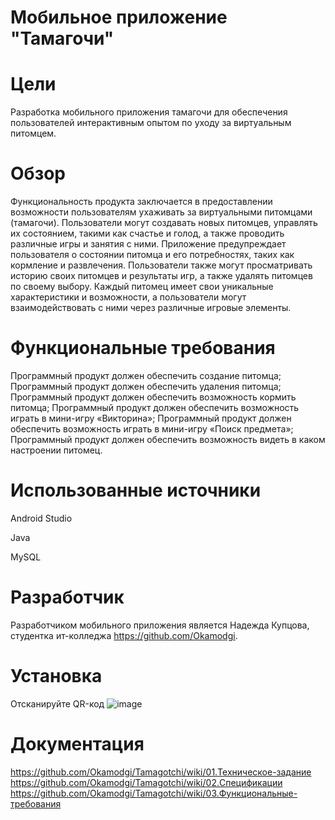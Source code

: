 # __Мобильное приложение "Тамагочи"__
# __Цели__
Разработка мобильного приложения тамагочи для обеспечения пользователей интерактивным опытом по уходу за виртуальным питомцем.

# __Обзор__
Функциональность продукта заключается в предоставлении возможности пользователям ухаживать за виртуальными питомцами (тамагочи). Пользователи могут создавать новых питомцев, управлять их состоянием, такими как счастье и голод, а также проводить различные игры и занятия с ними. Приложение предупреждает пользователя о состоянии питомца и его потребностях, таких как кормление и развлечения. Пользователи также могут просматривать историю своих питомцев и результаты игр, а также удалять питомцев по своему выбору. Каждый питомец имеет свои уникальные характеристики и возможности, а пользователи могут взаимодействовать с ними через различные игровые элементы.

# __Функциональные требования__
Программный продукт должен обеспечить создание питомца;
Программный продукт должен обеспечить удаления питомца;
Программный продукт должен обеспечить возможность кормить питомца;
Программный продукт должен обеспечить возможность играть в мини-игру «Викторина»;
Программный продукт должен обеспечить возможность играть в мини-игру «Поиск предмета»;
Программный продукт должен обеспечить возможность видеть в каком настроении питомец.

# __Использованные источники__
Android Studio

Java

MySQL

# __Разработчик__
Разработчиком мобильного приложения является Надежда Купцова, студентка ит-колледжа https://github.com/Okamodgi.

# __Установка__
Отсканируйте QR-код
![image](https://github.com/Okamodgi/Tamagotchi/assets/123985263/1f339b4e-0702-491a-a223-f816dd2b44ea)

# __Документация__
https://github.com/Okamodgi/Tamagotchi/wiki/01.Техническое-задание
https://github.com/Okamodgi/Tamagotchi/wiki/02.Спецификации
https://github.com/Okamodgi/Tamagotchi/wiki/03.Функциональные-требования
